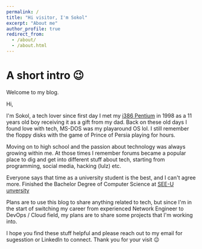 ```yaml
---
permalink: /
title: "Hi visitor, I'm Sokol"
excerpt: "About me"
author_profile: true
redirect_from: 
  - /about/
  - /about.html
---
```






A short intro 😉
======


Welcome to my blog. 

Hi,

I'm Sokol, a tech lover since first day I met my [i386 Pentium](https://en.wikipedia.org/wiki/I386) in 1998 as a 11 years old boy receiving it as a gift from my dad.
Back on these old days I found love with tech, MS-DOS was my playaround OS lol. I still remember the floppy disks with the game of Prince of Persia playing for hours.

Moving on to high school and the passion about technology was always growing within me. At those times I remember forums became a popular place to dig and get into different stuff about tech, starting from programming, social media, hacking (lulz) etc.

Everyone says that time as a university student is the best, and I can't agree more. Finished the Bachelor Degree of Computer Science at [SEE-U unversity](https://seeu.edu.mk/)

Plans are to use this blog to share anything related to tech, but since I'm in the start of switching my career from experienced Network Engineer to DevOps / Cloud field, my plans are to share some projects that I'm working into.

I hope you find these stuff helpful and please reach out to my email for sugesstion or LinkedIn to connect.  Thank you for your visit 😉
